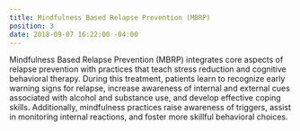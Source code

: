 ```yaml
---
title: Mindfulness Based Relapse Prevention (MBRP)
position: 3
date: 2018-09-07 16:22:00 -04:00
---
```


Mindfulness Based Relapse Prevention (MBRP) integrates core aspects of relapse prevention with practices that teach stress reduction and cognitive behavioral therapy.   During this treatment, patients learn to recognize early warning signs for relapse, increase awareness of internal and external cues associated with alcohol and substance use, and develop effective coping skills. Additionally, mindfulness practices raise awareness of triggers, assist in monitoring internal reactions, and foster more skillful behavioral choices. 